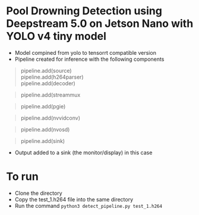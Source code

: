 # Pool Drowning Detection using Deepstream 5.0 on Jetson Nano with YOLO v4 tiny model

* Model compined from yolo to tensorrt compatible version
* Pipeline created for inference with the following components

>    pipeline.add(source)   
>    pipeline.add(h264parser)    
>    pipeline.add(decoder)

>    pipeline.add(streammux

>    pipeline.add(pgie)

>    pipeline.add(nvvidconv)

>    pipeline.add(nvosd)

>    pipeline.add(sink)

* Output added to a sink  (the monitor/display) in this case

# To run 
* Clone the directory 
* Copy the test_1.h264 file into the same directory
* Run the command `python3 detect_pipeline.py test_1.h264`
